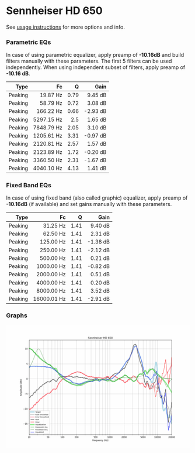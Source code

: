 # Sennheiser HD 650
See [usage instructions](https://github.com/jaakkopasanen/AutoEq#usage) for more options and info.

### Parametric EQs
In case of using parametric equalizer, apply preamp of **-10.16dB** and build filters manually
with these parameters. The first 5 filters can be used independently.
When using independent subset of filters, apply preamp of **-10.16 dB**.

| Type    | Fc         |    Q | Gain     |
|--------:|-----------:|-----:|---------:|
| Peaking | 19.87 Hz   | 0.79 | 9.45 dB  |
| Peaking | 58.79 Hz   | 0.72 | 3.08 dB  |
| Peaking | 166.22 Hz  | 0.66 | -2.93 dB |
| Peaking | 5297.15 Hz | 2.5  | 1.65 dB  |
| Peaking | 7848.79 Hz | 2.05 | 3.10 dB  |
| Peaking | 1205.61 Hz | 3.31 | -0.97 dB |
| Peaking | 2120.81 Hz | 2.57 | 1.57 dB  |
| Peaking | 2123.89 Hz | 1.72 | -0.20 dB |
| Peaking | 3360.50 Hz | 2.31 | -1.67 dB |
| Peaking | 4040.10 Hz | 4.13 | 1.41 dB  |

### Fixed Band EQs
In case of using fixed band (also called graphic) equalizer, apply preamp of **-10.16dB**
(if available) and set gains manually with these parameters.

| Type    | Fc          |    Q | Gain     |
|--------:|------------:|-----:|---------:|
| Peaking | 31.25 Hz    | 1.41 | 9.40 dB  |
| Peaking | 62.50 Hz    | 1.41 | 2.31 dB  |
| Peaking | 125.00 Hz   | 1.41 | -1.38 dB |
| Peaking | 250.00 Hz   | 1.41 | -2.12 dB |
| Peaking | 500.00 Hz   | 1.41 | 0.21 dB  |
| Peaking | 1000.00 Hz  | 1.41 | -0.82 dB |
| Peaking | 2000.00 Hz  | 1.41 | 0.51 dB  |
| Peaking | 4000.00 Hz  | 1.41 | 0.20 dB  |
| Peaking | 8000.00 Hz  | 1.41 | 3.52 dB  |
| Peaking | 16000.01 Hz | 1.41 | -2.91 dB |

### Graphs
![](./Sennheiser%20HD%20650.png)